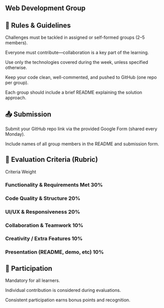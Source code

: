 ## Web Development Group

## 📜 Rules & Guidelines
Challenges must be tackled in assigned or self-formed groups (2–5 members).

Everyone must contribute—collaboration is a key part of the learning.

Use only the technologies covered during the week, unless specified otherwise.

Keep your code clean, well-commented, and pushed to GitHub (one repo per group).

Each group should include a brief README explaining the solution approach.

## 📤 Submission
Submit your GitHub repo link via the provided Google Form (shared every Monday).

Include names of all group members in the README and submission form.

## 🧪 Evaluation Criteria (Rubric)

Criteria	Weight
### Functionality & Requirements Met	30%
### Code Quality & Structure	20%
### UI/UX & Responsiveness	20%
### Collaboration & Teamwork	10%
### Creativity / Extra Features	10%
### Presentation (README, demo, etc)	10% 

## 👥 Participation
Mandatory for all learners.

Individual contribution is considered during evaluations.

Consistent participation earns bonus points and recognition.

